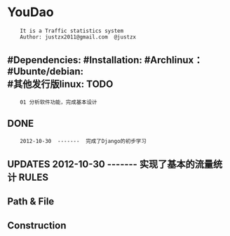 # YouDao
        It is a Traffic statistics system
        Author: justzx2011@gmail.com  @justzx
#Dependencies:
#Installation:
#Archlinux：
#Ubunte/debian:        
#其他发行版linux:
TODO
--------------
        01 分析软件功能，完成基本设计
DONE
-----  
        2012-10-30  -------  完成了Django的初步学习
UPDATES
        2012-10-30  -------  实现了基本的流量统计
RULES
----


Path & File
----

Construction
----

